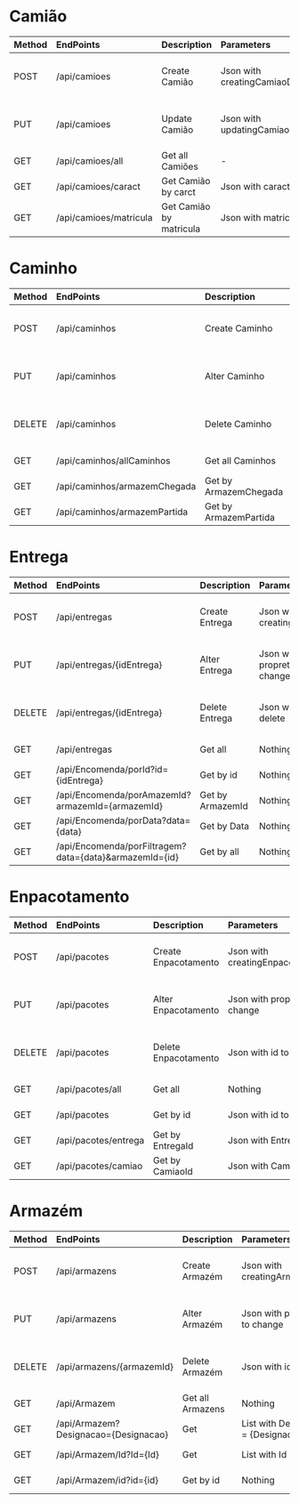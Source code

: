 ﻿# Camião
| Method | EndPoints              | Description             | Parameters                  | Response                       |
| :----- | :--------------------- | :---------------------- | :-------------------------- | :----------------------------- |
| POST   | /api/camioes           | Create Camião           | Json with creatingCamiaoDTO | 200 if suceeded, 400 if failed |
| PUT    | /api/camioes           | Update Camião           | Json with updatingCamiaoDTO | 200 if suceeded, 400 if failed |
| GET    | /api/camioes/all       | Get all Camiões         | -                           | List of Camiões                |
| GET    | /api/camioes/caract    | Get Camião by carct     | Json with caract            | Json with all objects          |
| GET    | /api/camioes/matricula | Get Camião by matricula | Json with matricula         | Json with all objects          |

# Caminho
| Method | EndPoints                    | Description           | Parameters                       | Response                       |
| :----- | :--------------------------- | :-------------------- | :------------------------------- | :----------------------------- |
| POST   | /api/caminhos                | Create Caminho        | Json with creatingCaminhoDTO     | 200 if suceeded, 400 if failed |
| PUT    | /api/caminhos                | Alter Caminho         | Json with propreties to change   | 200 if suceeded, 400 if failed |
| DELETE | /api/caminhos                | Delete Caminho        | Json with id to delete           | 200 if suceeded, 400 if failed |
| GET    | /api/caminhos/allCaminhos    | Get all Caminhos      | Nothing                          | Json with all objects          |
| GET    | /api/caminhos/armazemChegada | Get by ArmazemChegada | json with id with armazemChegada | Json with all objects          |
| GET    | /api/caminhos/armazemPartida | Get by ArmazemPartida | json with id with armazemPartida | Json with all objects          |


# Entrega
| Method | EndPoints                                              | Description      | Parameters                     | Response                       |
| :----- | :----------------------------------------------------- | :--------------- | :----------------------------- | :----------------------------- |
| POST   | /api/entregas                                          | Create Entrega   | Json with creatingEntregaDTO   | 200 if suceeded, 400 if failed |
| PUT    | /api/entregas/{idEntrega}                              | Alter Entrega    | Json with propreties to change | 200 if suceeded, 400 if failed |
| DELETE | /api/entregas/{idEntrega}                              | Delete Entrega   | Json with id to delete         | 200 if suceeded, 400 if failed |
| GET    | /api/entregas                                          | Get all          | Nothing                        | Json with all objects          |
| GET    | /api/Encomenda/porId?id={idEntrega}                    | Get by id        | Nothing                        | Json with all objects          |
| GET    | /api/Encomenda/porAmazemId?armazemId={armazemId}       | Get by ArmazemId | Nothing                        | Json with all objects          |
| GET    | /api/Encomenda/porData?data={data}                     | Get by Data      | Nothing                        | Json with all objects          |
| GET    | /api/Encomenda/porFiltragem?data={data}&armazemId={id} | Get by all       | Nothing                        | Json with all objects          |

# Enpacotamento
| Method | EndPoints            | Description          | Parameters                         | Response                       |
| :----- | :------------------- | :------------------- | :--------------------------------- | :----------------------------- |
| POST   | /api/pacotes         | Create Enpacotamento | Json with creatingEnpacotamentoDTO | 200 if suceeded, 400 if failed |
| PUT    | /api/pacotes         | Alter Enpacotamento  | Json with propreties to change     | 200 if suceeded, 400 if failed |
| DELETE | /api/pacotes         | Delete Enpacotamento | Json with id to delete             | 200 if suceeded, 400 if failed |
| GET    | /api/pacotes/all     | Get all              | Nothing                            | Json with all objects          |
| GET    | /api/pacotes         | Get by id            | Json with id to get                | Json with all objects          |
| GET    | /api/pacotes/entrega | Get by EntregaId     | Json with EntregaId to get         | Json with all objects          |
| GET    | /api/pacotes/camiao  | Get by CamiaoId      | Json with CamiaoId to get          | Json with all objects          |

# Armazém
| Method | EndPoints                            | Description      | Parameters                            | Response                       |
| :----- | :----------------------------------- | :--------------- | :------------------------------------ | :----------------------------- |
| POST   | /api/armazens                        | Create Armazém   | Json with creatingArmazemDTO          | 200 if suceeded, 400 if failed |
| PUT    | /api/armazens                        | Alter Armazém    | Json with propreties to change        | 200 if suceeded, 400 if failed |
| DELETE | /api/armazens/{armazemId}            | Delete Armazém   | Json with id to delete                | 200 if suceeded, 400 if failed |
| GET    | /api/Armazem                         | Get all Armazens | Nothing                               | Json with all objects          |
| GET    | /api/Armazem?Designacao={Designacao} | Get              | List with  Designation = {Designacao} | Json with all objects          |
| GET    | /api/Armazem/Id?Id={Id}              | Get              | List with  Id = {Id}                  | Json with all objects          |
| GET    | /api/Armazem/id?id={id}              | Get by id        | Nothing                               | Json with all objects          |

